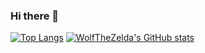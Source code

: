 ### Hi there 👋

<!--
**WolfTheZelda/WolfTheZelda** is a ✨ _special_ ✨ repository because its `README.md` (this file) appears on your GitHub profile.

Here are some ideas to get you started:

- 🔭 I’m currently working on ...
- 🌱 I’m currently learning ...
- 👯 I’m looking to collaborate on ...
- 🤔 I’m looking for help with ...
- 💬 Ask me about ...
- 📫 How to reach me: ...
- 😄 Pronouns: ...
- ⚡ Fun fact: ...
-->

[![Top Langs](https://github-readme-stats.vercel.app/api/top-langs/?username=anuraghazra&count_private=true&show_icons=true&theme=dracula&layout=compact)](https://github.com/anuraghazra/github-readme-stats)
[![WolfTheZelda's GitHub stats](https://github-readme-stats.vercel.app/api?username=WolfTheZelda&count_private=true&show_icons=true&theme=dracula)](https://github.com/WolfTheZelda)
